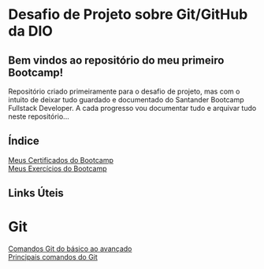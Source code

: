 # Desafio de Projeto sobre Git/GitHub da DIO

## Bem vindos ao repositório do meu primeiro Bootcamp!

Repositório criado primeiramente para o desafio de projeto, mas com o intuito de deixar tudo guardado e documentado do Santander Bootcamp Fullstack Developer.
A cada progresso vou documentar tudo e arquivar tudo neste repositório...

## Índice

[Meus Certificados do Bootcamp](certificados/) </br>
[Meus Exercícios do Bootcamp](exercicios/)

## Links Úteis

# Git

[Comandos Git do básico ao avançado](https://comandosgit.github.io/) </br>
[Principais comandos do Git](https://www.youtube.com/watch?v=C_JkGvwMSOM)
